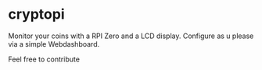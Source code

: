 # cryptopi
Monitor your coins with a RPI Zero and a LCD display. Configure as u please via a simple Webdashboard.

Feel free to contribute

